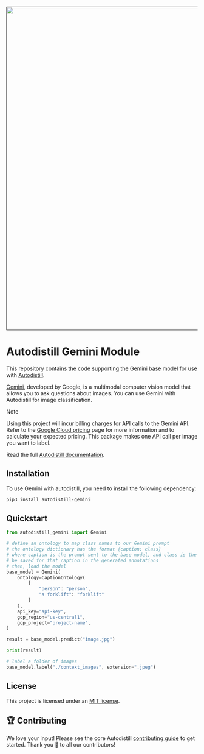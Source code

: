 <div align="center">
  <p>
    <a align="center" href="" target="_blank">
      <img
        width="850"
        src="https://media.roboflow.com/open-source/autodistill/autodistill-banner.png"
      >
    </a>
  </p>
</div>

# Autodistill Gemini Module

This repository contains the code supporting the Gemini base model for use with [Autodistill](https://github.com/autodistill/autodistill).

[Gemini](https://deepmind.google/technologies/gemini/), developed by Google, is a multimodal computer vision model that allows you to ask questions about images. You can use Gemini with Autodistill for image classification.

> [!NOTE]
> Using this project will incur billing charges for API calls to the Gemini API.
> Refer to the [Google Cloud pricing](https://cloud.google.com/pricing/) page for more information and to calculate your expected pricing. This package makes one API call per image you want to label.

Read the full [Autodistill documentation](https://autodistill.github.io/autodistill/).

## Installation

To use Gemini with autodistill, you need to install the following dependency:


```bash
pip3 install autodistill-gemini
```

## Quickstart

```python
from autodistill_gemini import Gemini

# define an ontology to map class names to our Gemini prompt
# the ontology dictionary has the format {caption: class}
# where caption is the prompt sent to the base model, and class is the label that will
# be saved for that caption in the generated annotations
# then, load the model
base_model = Gemini(
    ontology=CaptionOntology(
        {
            "person": "person",
            "a forklift": "forklift"
        }
    ),
    api_key="api-key",
    gcp_region="us-central1",
    gcp_project="project-name",
)

result = base_model.predict("image.jpg")

print(result)

# label a folder of images
base_model.label("./context_images", extension=".jpeg")
```

## License

This project is licensed under an [MIT license](LICENSE).

## 🏆 Contributing

We love your input! Please see the core Autodistill [contributing guide](https://github.com/autodistill/autodistill/blob/main/CONTRIBUTING.md) to get started. Thank you 🙏 to all our contributors!